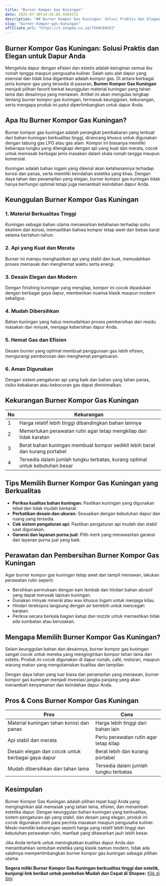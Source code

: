 ```yaml
---
title: "Burner Kompor Gas Kuningan"
date: 2025-07-30T14:41:05.936437Z
description: "## Burner Kompor Gas Kuningan: Solusi Praktis dan Elegan untuk Dapur Anda..."
slug: "burner-kompor-gas-kuningan"
affiliate_url: "https://s.shopee.co.id/7V44C68VX2"
---
```

## Burner Kompor Gas Kuningan: Solusi Praktis dan Elegan untuk Dapur Anda

Mengelola dapur dengan efisien dan estetis adalah keinginan semua ibu rumah tangga maupun pengusaha kuliner. Salah satu alat dapur yang esensial dan tidak bisa digantikan adalah kompor gas. Di antara berbagai jenis kompor gas yang tersedia di pasaran, **Burner Kompor Gas Kuningan** menjadi pilihan favorit berkat keunggulan material kuningan yang tahan lama dan desainnya yang menawan. Artikel ini akan mengulas lengkap tentang burner kompor gas kuningan, termasuk keunggulan, kekurangan, serta mengapa produk ini patut dipertimbangkan untuk dapur Anda.

## Apa Itu Burner Kompor Gas Kuningan?

Burner kompor gas kuningan adalah perangkat pembakaran yang terbuat dari bahan kuningan berkualitas tinggi, dirancang khusus untuk digunakan dengan tabung gas LPG atau gas alam. Kompor ini biasanya memiliki beberapa tungku yang dilengkapi dengan api yang kuat dan merata, cocok untuk memasak berbagai jenis masakan dalam skala rumah tangga maupun komersial.

Kuningan adalah bahan logam yang dikenal akan ketahanannya terhadap korosi dan panas, serta memiliki keindahan estetika yang khas. Dengan daya tahan dan penampilan yang elegan, burner kompor gas kuningan tidak hanya berfungsi optimal tetapi juga menambah keindahan dapur Anda.

## Keunggulan Burner Kompor Gas Kuningan

### 1. Material Berkualitas Tinggi
Kuningan sebagai bahan utama menawarkan ketahanan terhadap suhu ekstrem dan korosi, memastikan bahwa kompor tetap awet dan bebas karat selama bertahun-tahun.

### 2. Api yang Kuat dan Merata
Burner ini mampu menghasilkan api yang stabil dan kuat, memudahkan proses memasak dan menghemat waktu serta energi.

### 3. Desain Elegan dan Modern
Dengan finishing kuningan yang mengilap, kompor ini cocok dipadukan dengan berbagai gaya dapur, memberikan nuansa klasik maupun modern sekaligus.

### 4. Mudah Dibersihkan
Bahan kuningan yang halus memudahkan proses pembersihan dari residu masakan dan minyak, menjaga kebersihan dapur Anda.

### 5. Hemat Gas dan Efisien
Desain burner yang optimal membuat penggunaan gas lebih efisien, mengurangi pemborosan dan menghemat pengeluaran.

### 6. Aman Digunakan
Dengan sistem pengaturan api yang baik dan bahan yang tahan panas, risiko kebakaran atau kebocoran gas dapat diminimalkan.

## Kekurangan Burner Kompor Gas Kuningan

| No | Kekurangan                                        |
|-----|---------------------------------------------------|
| 1   | Harga relatif lebih tinggi dibandingkan bahan lainnya |
| 2   | Memerlukan perawatan rutin agar tetap mengkilap dan tidak karatan |
| 3   | Berat bahan kuningan membuat kompor sedikit lebih berat dan kurang portabel |
| 4   | Tersedia dalam jumlah tungku terbatas, kurang optimal untuk kebutuhan besar |

## Tips Memilih Burner Kompor Gas Kuningan yang Berkualitas

- **Periksa kualitas bahan kuningan:** Pastikan kuningan yang digunakan tebal dan tidak mudah berkarat.
- **Perhatikan desain dan ukuran:** Sesuaikan dengan kebutuhan dapur dan ruang yang tersedia.
- **Cek sistem pengaturan api:** Pastikan pengaturan api mudah dan stabil saat digunakan.
- **Garansi dan layanan purna jual:** Pilih merk yang menawarkan garansi dan layanan purna jual yang baik.

## Perawatan dan Pembersihan Burner Kompor Gas Kuningan

Agar burner kompor gas kuningan tetap awet dan tampil menawan, lakukan perawatan rutin seperti:

- Bersihkan permukaan dengan kain lembab dan hindari bahan abrasif yang dapat merusak lapisan kuningan.
- Gunakan minyak mineral atau wax khusus logam untuk menjaga kilau.
- Hindari terekspos langsung dengan air berlebih untuk mencegah karatan.
- Periksa secara berkala bagian katup dan nozzle untuk memastikan tidak ada sumbatan atau kerusakan.

## Mengapa Memilih Burner Kompor Gas Kuningan?

Selain keunggulan bahan dan desainnya, burner kompor gas kuningan sangat cocok untuk mereka yang menginginkan kompor tahan lama dan estetis. Produk ini cocok digunakan di dapur rumah, café, restoran, maupun warung makan yang mengutamakan kualitas dan tampilan.

Dengan daya tahan yang luar biasa dan penampilan yang menawan, burner kompor gas kuningan menjadi investasi jangka panjang yang akan menambah kenyamanan dan keindahan dapur Anda.

## Pros & Cons Burner Kompor Gas Kuningan

| **Pros** | **Cons** |
|------------|------------|
| Material kuningan tahan korosi dan panas | Harga lebih tinggi dari bahan lain |
| Api stabil dan merata | Perlu perawatan rutin agar tetap kilap |
| Desain elegan dan cocok untuk berbagai gaya dapur | Berat lebih dan kurang portabel |
| Mudah dibersihkan dan tahan lama | Tersedia dalam jumlah tungku terbatas |

## Kesimpulan

Burner Kompor Gas Kuningan adalah pilihan tepat bagi Anda yang menginginkan alat memasak yang tahan lama, efisien, dan menambah estetika dapur. Dengan keunggulan bahan kuningan yang berkualitas, sistem pengaturan api yang stabil, dan desain yang elegan, produk ini cocok digunakan oleh para pecinta masakan maupun pengusaha kuliner. Meski memiliki kekurangan seperti harga yang relatif lebih tinggi dan kebutuhan perawatan rutin, manfaat yang ditawarkan jauh lebih besar.

Jika Anda tertarik untuk meningkatkan kualitas dapur Anda dan menambahkan sentuhan estetika yang klasik namun modern, tidak ada salahnya mempertimbangkan burner kompor gas kuningan sebagai pilihan utama.

**Segera miliki Burner Kompor Gas Kuningan berkualitas tinggi dan estetik, kunjungi link berikut untuk pembelian Mudah dan Cepat di Shopee:** [Klik di Sini](https://s.shopee.co.id/7V44C68VX2)